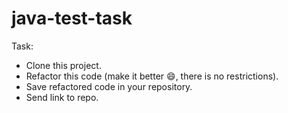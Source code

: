 # java-test-task
Task:


* Clone this project.
* Refactor this code (make it better :smile:, there is no restrictions).
* Save refactored code in your repository.
* Send link to repo.
